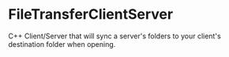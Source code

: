 # FileTransferClientServer

C++ Client/Server that will sync a server's folders to your client's destination folder when opening.
